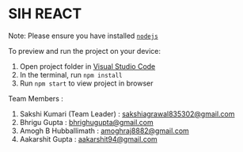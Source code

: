 
  # SIH REACT

  Note: Please ensure you have installed <code><a href="https://nodejs.org/en/download/">nodejs</a></code>

  To preview and run the project on your device:
  1) Open project folder in <a href="https://code.visualstudio.com/download">Visual Studio Code</a>
  2) In the terminal, run `npm install`
  3) Run `npm start` to view project in browser

Team Members :
1) Sakshi Kumari (Team Leader) : sakshiagrawal835302@gmail.com
2) Bhrigu Gupta : bhrighugupta@gmail.com
3) Amogh B Hubballimath : amoghraj8882@gmail.com
4) Aakarshit Gupta : aakarshit94@gmail.com
  
